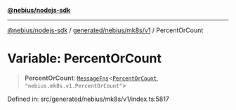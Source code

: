 [**@nebius/nodejs-sdk**](../../../../../README.md)

***

[@nebius/nodejs-sdk](../../../../../README.md) / [generated/nebius/mk8s/v1](../README.md) / PercentOrCount

# Variable: PercentOrCount

> **PercentOrCount**: [`MessageFns`](../../../../../runtime/protos/core/interfaces/MessageFns.md)\<[`PercentOrCount`](../interfaces/PercentOrCount.md), `"nebius.mk8s.v1.PercentOrCount"`\>

Defined in: src/generated/nebius/mk8s/v1/index.ts:5817
